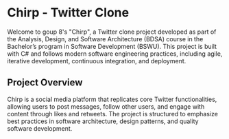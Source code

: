 ﻿# Chirp - Twitter Clone
Welcome to goup 8's "Chirp", a Twitter clone project developed as part of the Analysis, Design, and Software Architecture (BDSA) course in the Bachelor’s program in Software Development (BSWU). This project is built with C# and follows modern software engineering practices, including agile, iterative development, continuous integration, and deployment.

## Project Overview
Chirp is a social media platform that replicates core Twitter functionalities, allowing users to post messages, follow other users, and engage with content through likes and retweets. The project is structured to emphasize best practices in software architecture, design patterns, and quality software development.
